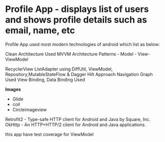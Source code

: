 # Profile App - displays list of users and shows profile details such as email, name, etc
Profile App used most modern technologies of android which list as below:

Clean Architecture Used
MVVM Architecture Patterns - Model - View- ViewModel

RecyclerView ListAdapter using DiffUtil, ViewModel, Repository,MutableStateFlow & Dagger Hilt Approach
Navigation Graph Used
View Binding, Data Binding Used

**Images**
- Glide
- coil
- Circleimageview

Retrofit2 - Type-safe HTTP client for Android and Java by Square, Inc.
OkHttp - An HTTP+HTTP/2 client for Android and Java applications.

this app have test coverage for ViewModel


